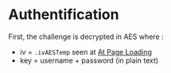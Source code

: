 # Authentification

First, the challenge is decrypted in AES where :
- iv = `.ivAESTemp` seen at [At Page Loading](#at-page-loading)
- key = username + password (in plain text)
